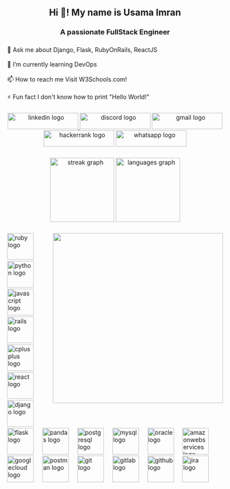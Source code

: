 <h2 align="center">Hi 👋! My name is  Usama Imran</h2>

###

<h3 align="center">A passionate FullStack Engineer</h3>

###

<p align="left">💬 Ask me about Django, Flask, RubyOnRails, ReactJS <br><br>🌱 I’m currently learning DevOps<br><br>📫 How to reach me <a>Visit W3Schools.com!</a><br><br>⚡ Fun fact I don't know how to print "Hello World!"</p>

###

<div align="center">
  <a href="www.linkedin.com/in/usama-imran89" target="_blank">
    <img src="https://raw.githubusercontent.com/maurodesouza/profile-readme-generator/master/src/assets/icons/social/linkedin/default.svg" width="165" height="38" alt="linkedin logo"  />
  </a>
  <img src="https://raw.githubusercontent.com/maurodesouza/profile-readme-generator/master/src/assets/icons/social/discord/default.svg" width="165" height="38" alt="discord logo"  />
  <img src="https://raw.githubusercontent.com/maurodesouza/profile-readme-generator/master/src/assets/icons/social/gmail/default.svg" width="165" height="38" alt="gmail logo"  />
  <img src="https://raw.githubusercontent.com/maurodesouza/profile-readme-generator/master/src/assets/icons/social/hackerrank/default.svg" width="165" height="38" alt="hackerrank logo"  />
  <img src="https://raw.githubusercontent.com/maurodesouza/profile-readme-generator/master/src/assets/icons/social/whatsapp/default.svg" width="165" height="38" alt="whatsapp logo"  />
</div>

###

<div align="center">
  <img src="https://streak-stats.demolab.com?user=xamimran&locale=en&mode=daily&theme=vue-dark&hide_border=true&border_radius=5" height="150" alt="streak graph"  />
  <img src="https://github-readme-stats.vercel.app/api/top-langs?username=xamimran&locale=en&hide_title=true&layout=compact&card_width=320&langs_count=8&theme=vue-dark&hide_border=true" height="150" alt="languages graph"  />
</div>

###

<img align="right" height="397" src="https://user-images.githubusercontent.com/69011963/137184767-79a13ec7-1bb3-4341-a6da-3a149c9c159a.gif"  />

###

<div align="left">
  <img src="https://cdn.jsdelivr.net/gh/devicons/devicon/icons/ruby/ruby-original.svg" height="62" alt="ruby logo"  />
  <img width="12" />
  <img src="https://cdn.jsdelivr.net/gh/devicons/devicon/icons/python/python-original.svg" height="62" alt="python logo"  />
  <img width="12" />
  <img src="https://cdn.jsdelivr.net/gh/devicons/devicon/icons/javascript/javascript-original.svg" height="62" alt="javascript logo"  />
  <img width="12" />
  <img src="https://cdn.jsdelivr.net/gh/devicons/devicon/icons/rails/rails-original-wordmark.svg" height="62" alt="rails logo"  />
  <img width="12" />
  <img src="https://cdn.jsdelivr.net/gh/devicons/devicon/icons/cplusplus/cplusplus-original.svg" height="62" alt="cplusplus logo"  />
  <img width="12" />
  <img src="https://cdn.simpleicons.org/react/61DAFB" height="62" alt="react logo"  />
  <img width="12" />
  <img src="https://skillicons.dev/icons?i=django" height="62" alt="django logo"  />
  <img width="12" />
  <img src="https://skillicons.dev/icons?i=flask" height="62" alt="flask logo"  />
  <img width="12" />
  <img src="https://img.shields.io/badge/pandas-150458?logo=pandas&logoColor=white&style=for-the-badge" height="62" alt="pandas logo"  />
  <img width="12" />
  <img src="https://cdn.simpleicons.org/postgresql/4169E1" height="62" alt="postgresql logo"  />
  <img width="12" />
  <img src="https://cdn.jsdelivr.net/gh/devicons/devicon/icons/mysql/mysql-original.svg" height="62" alt="mysql logo"  />
  <img width="12" />
  <img src="https://cdn.simpleicons.org/oracle/F80000" height="62" alt="oracle logo"  />
  <img width="12" />
  <img src="https://skillicons.dev/icons?i=aws" height="62" alt="amazonwebservices logo"  />
  <img width="12" />
  <img src="https://skillicons.dev/icons?i=gcp" height="62" alt="googlecloud logo"  />
  <img width="12" />
  <img src="https://cdn.simpleicons.org/postman/FF6C37" height="62" alt="postman logo"  />
  <img width="12" />
  <img src="https://cdn.simpleicons.org/git/F05032" height="62" alt="git logo"  />
  <img width="12" />
  <img src="https://cdn.simpleicons.org/gitlab/FC6D26" height="62" alt="gitlab logo"  />
  <img width="12" />
  <img src="https://skillicons.dev/icons?i=github" height="62" alt="github logo"  />
  <img width="12" />
  <img src="https://cdn.simpleicons.org/jira/0052CC" height="62" alt="jira logo"  />
</div>

###
